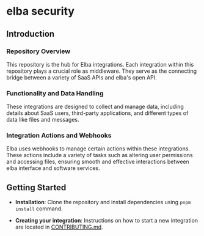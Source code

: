 # elba security

## Introduction

### Repository Overview

This repository is the hub for Elba integrations. Each integration within this repository plays a crucial role as middleware. They serve as the connecting bridge between a variety of SaaS APIs and elba's open API.

### Functionality and Data Handling

These integrations are designed to collect and manage data, including details about SaaS users, third-party applications, and different types of data like files and messages.

### Integration Actions and Webhooks

Elba uses webhooks to manage certain actions within these integrations. These actions include a variety of tasks such as altering user permissions and accessing files, ensuring smooth and effective interactions between elba interface and software services.

## Getting Started

- **Installation**: Clone the repository and install dependencies using `pnpm install` command.

- **Creating your integration**: Instructions on how to start a new integration are located in [CONTRIBUTING.md](https://github.com/elba-security/elba-security/blob/staging/CONTRIBUTING.MD).
